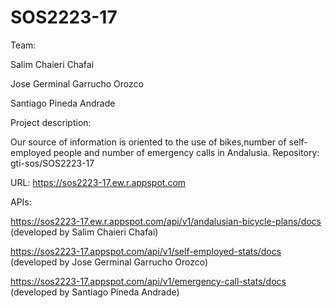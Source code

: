 # SOS2223-17



Team:

Salim Chaieri Chafai

Jose Germinal Garrucho Orozco

Santiago Pineda Andrade

Project description:

Our source of information is oriented to the use of bikes,number of self-employed people and number of emergency calls in Andalusia.
Repository: gti-sos/SOS2223-17


URL: https://sos2223-17.ew.r.appspot.com


APIs:

https://sos2223-17.ew.r.appspot.com/api/v1/andalusian-bicycle-plans/docs (developed by Salim Chaieri Chafai)

https://sos2223-17.appspot.com/api/v1/self-employed-stats/docs (developed by Jose Germinal Garrucho Orozco)

https://sos2223-17.appspot.com/api/v1/emergency-call-stats/docs (developed by Santiago Pineda Andrade)